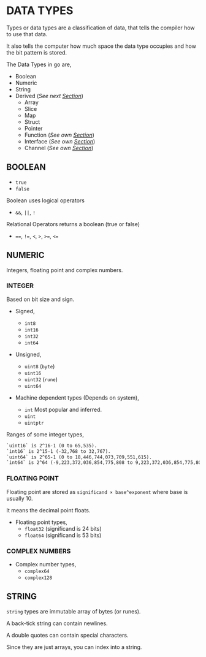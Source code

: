 # DATA TYPES

Types or data types are a classification of data,
that tells the compiler how to use that data.

It also tells the computer how much space the data type
occupies and how the bit pattern is stored.

The Data Types in go are,

* Boolean
* Numeric
* String
* Derived (_See next [Section](https://github.com/JeffDeCola/my-cheat-sheets/tree/master/development/languages/go-cheat-sheet/derived-data-types.md)_)
  * Array
  * Slice
  * Map
  * Struct
  * Pointer
  * Function (_See own [Section](https://github.com/JeffDeCola/my-cheat-sheets/tree/master/development/languages/go-cheat-sheet/functions.md)_)
  * Interface (_See own [Section](https://github.com/JeffDeCola/my-cheat-sheets/tree/master/development/languages/go-cheat-sheet/interfaces.md)_)
  * Channel (_See own [Section](https://github.com/JeffDeCola/my-cheat-sheets/tree/master/development/languages/go-cheat-sheet/concurrency-channels.md)_)

## BOOLEAN

* `true`
* `false`

Boolean uses logical operators

* `&&`, `||`, `!`

Relational Operators returns a boolean (true or false)

* `==`, `!=`, `<`, `>`, `>=`, `<=`

## NUMERIC

Integers, floating point and complex numbers.

### INTEGER

Based on bit size and sign.

* Signed,
  * `int8`
  * `int16`
  * `int32`
  * `int64`

* Unsigned,
  * `uint8` (`byte`)
  * `uint16`
  * `uint32` (`rune`)
  * `uint64`

* Machine dependent types (Depends on system),
  * `int` Most popular and inferred.
  * `uint`
  * `uintptr`

Ranges of some integer types,

```txt
`uint16` is 2^16-1 (0 to 65,535).
`int16` is 2^15-1 (-32,768 to 32,767).
`uint64` is 2^65-1 (0 to 18,446,744,073,709,551,615).
`int64` is 2^64 (-9,223,372,036,854,775,808 to 9,223,372,036,854,775,807).
```

### FLOATING POINT

Floating point are stored as `significand × base^exponent`
where base is usually 10.

It means the decimal point floats.

* Floating point types,
  * `float32` (significand is 24 bits)
  * `float64` (significand is 53 bits)

### COMPLEX NUMBERS

* Complex number types,
  * `complex64`
  * `complex128`

## STRING

`string` types are immutable array of bytes (or runes).

A back-tick string can contain newlines.

A double quotes can contain special characters.

Since they are just arrays, you can index into a string.

